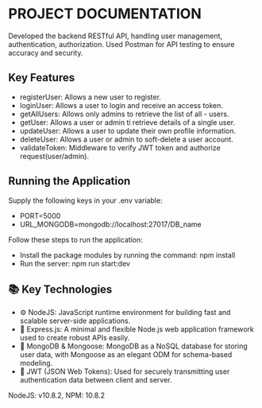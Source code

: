 # PROJECT DOCUMENTATION

Developed the backend RESTful API, handling user management, authentication, authorization. Used Postman for API testing to ensure accuracy and security.

## Key Features
- registerUser: Allows a new user to register.
- loginUser: Allows a user to login and receive an access token.
- getAllUsers: Allows only admins to retrieve the list of all - users.
- getUser: Allows a user or admin ti retrieve details of a single user.
- updateUser: Allows a user to update their own profile information.
- deleteUser: Allows a user or admin to soft-delete a user account.
- validateToken: Middleware to verify JWT token and authorize request(user/admin).

## Running the Application
Supply the following keys in your .env variable:
- PORT=5000
- URL_MONGODB=mongodb://localhost:27017/DB_name

Follow these steps to run the application:
- Install the package modules by running the command: npm install
- Run the server: npm run start:dev

## 📚 Key Technologies
- ⚙️ NodeJS: JavaScript runtime environment for building fast and scalable server-side applications.
- 🚀 Express.js: A minimal and flexible Node.js web application framework used to create robust APIs easily.
- 🍃 MongoDB & Mongoose: MongoDB as a NoSQL database for storing user data, with Mongoose as an elegant ODM for schema-based modeling.
- 🔐 JWT (JSON Web Tokens): Used for securely transmitting user authentication data between client and server.

NodeJS: v10.8.2,  NPM: 10.8.2